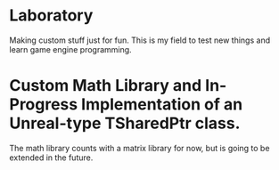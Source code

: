 # Laboratory
Making custom stuff just for fun.
This is my field to test new things and learn game engine programming.


# Custom Math Library and In-Progress Implementation of an Unreal-type TSharedPtr class.

The math library counts with a matrix library for now, but is going to be extended in the future.

